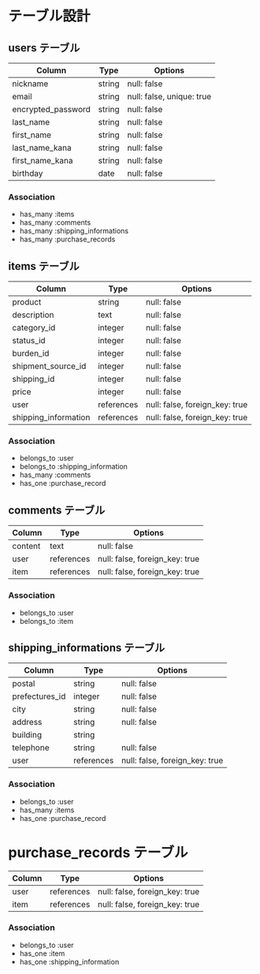 # テーブル設計

## users テーブル

| Column             | Type   | Options                   |
| ------------------ | ------ | ------------------------- |
| nickname           | string | null: false               |
| email              | string | null: false, unique: true |
| encrypted_password | string | null: false               |
| last_name          | string | null: false               |
| first_name         | string | null: false               |
| last_name_kana     | string | null: false               |
| first_name_kana    | string | null: false               |
| birthday           | date   | null: false               |

### Association

- has_many :items
- has_many :comments
- has_many :shipping_informations
- has_many :purchase_records

## items テーブル

| Column               | Type         | Options                        |
| -------------------- | ------------ | ------------------------------ |
| product              | string       | null: false                    |
| description          | text         | null: false                    |
| category_id          | integer      | null: false                    |
| status_id            | integer      | null: false                    |
| burden_id            | integer      | null: false                    |
| shipment_source_id   | integer      | null: false                    |
| shipping_id          | integer      | null: false                    |
| price                | integer      | null: false                    |
| user                 | references   | null: false, foreign_key: true |
| shipping_information | references   | null: false, foreign_key: true |

### Association

- belongs_to :user
- belongs_to :shipping_information
- has_many :comments
- has_one :purchase_record

## comments テーブル

| Column    | Type       | Options                        |
| --------- | ---------- | ------------------------------ |
| content   | text       | null: false                    |
| user      | references | null: false, foreign_key: true |
| item      | references | null: false, foreign_key: true |

### Association

- belongs_to :user
- belongs_to :item

## shipping_informations テーブル

| Column         | Type         | Options                        |
| -------------- | ------------ | ------------------------------ |
| postal         | string       | null: false                    |
| prefectures_id | integer      | null: false                    |
| city           | string       | null: false                    |
| address        | string       | null: false                    |
| building       | string       |                                |
| telephone      | string       | null: false                    |
| user           | references   | null: false, foreign_key: true |

### Association

- belongs_to :user
- has_many :items
- has_one :purchase_record

# purchase_records テーブル

| Column          | Type         | Options                        |
| --------------- | ------------ | ------------------------------ |
| user            | references   | null: false, foreign_key: true |
| item            | references   | null: false, foreign_key: true |

### Association

- belongs_to :user
- has_one :item
- has_one :shipping_information